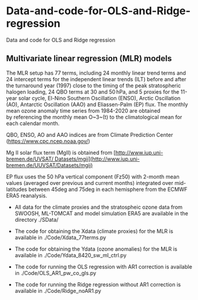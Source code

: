 # Data-and-code-for-OLS-and-Ridge-regression
Data and code for OLS and Ridge regression

## Multivariate linear regression (MLR) models

The MLR setup has 77 terms, including 24 monthly linear trend terms and 24 intercept terms for the independent linear trends (ILT) before and after the turnaround year (1997) close to the timing of the peak stratospheric halogen loading, 24 QBO terms at 30 and 50 hPa, and 5 proxies for the 11-year solar cycle, El-Nino Southern Oscillation (ENSO), Arctic Oscillation (AO), Antarctic Oscillation (AAO) and Eliassen-Palm (EP) flux. The monthly mean ozone anomaly time series from 1984-2020 are obtained by referencing the monthly mean O~3~(t) to the climatological mean for each calendar month.

QBO, ENSO, AO and AAO indices are from Climate Prediction Center (<https://www.cpc.ncep.noaa.gov/>)

Mg II solar flux term (MgII) is obtained from [http://www.iup.uni-bremen.de/UVSAT/ Datasets/mgii](http://www.iup.uni-bremen.de/UUVSAT/Datasets/mgii)

EP flux uses the 50 hPa vertical component (Fz50) with 2-month mean values (averaged over previous and current months) integrated over mid-latitudes between 45deg and 75deg in each hemisphere from the ECMWF ERA5 reanalysis.


* All data for the climate proxies and the stratospheic ozone data from SWOOSH, ML-TOMCAT and model simulation ERA5 are available in the directory ./SData/

* The code for obtaining the Xdata (climate proxies) for the MLR is available in ./Code/Xdata\_77terms.py

* The code for obtaining the Ydata (ozone anomalies) for the MLR is available in ./Code/Ydata\_8420\_sw\_ml\_ctrl.py

* The code for running the OLS regression with AR1 correction is available in ./Code/OLS\_AR1\_pw\_co\_gls.py

* The code for running the Ridge regression without AR1 correction is available in ./Code/Ridge\_noAR1.py

